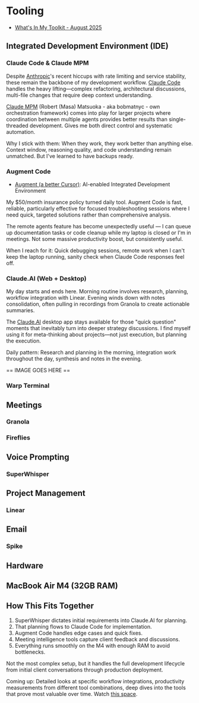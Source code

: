 # Tooling

- [What's In My Toolkit - August 2025](https://hyperdev.matsuoka.com/p/whats-in-my-toolkit-august-2025)

## Integrated Development Environment (IDE)

### Claude Code & Claude MPM

Despite [Anthropic](https://anthropic.com/)'s recent hiccups with rate limiting and service stability, these remain the backbone of my development workflow. [Claude Code](https://claude.ai/code) handles the heavy lifting—complex refactoring, architectural discussions, multi-file changes that require deep context understanding.

[Claude MPM](https://github.com/bobmatnyc/claude-mpm) (Robert (Masa) Matsuoka - aka bobmatnyc - own orchestration framework) comes into play for larger projects where coordination between multiple agents provides better results than single-threaded development. Gives me both direct control and systematic automation.

Why I stick with them: When they work, they work better than anything else. Context window, reasoning quality, and code understanding remain unmatched. But I've learned to have backups ready.

### Augment Code

- [Augment (a better Cursor)](https://augmentcode.com): AI-enabled Integrated Development Environment

My $50/month insurance policy turned daily tool. Augment Code is fast, reliable, particularly effective for focused troubleshooting sessions where I need quick, targeted solutions rather than comprehensive analysis.

The remote agents feature has become unexpectedly useful — I can queue up documentation tasks or code cleanup while my laptop is closed or I'm in meetings. Not some massive productivity boost, but consistently useful.

When I reach for it: Quick debugging sessions, remote work when I can't keep the laptop running, sanity check when Claude Code responses feel off.

### Claude.AI (Web + Desktop)

My day starts and ends here. Morning routine involves research, planning, workflow integration with Linear. Evening winds down with notes consolidation, often pulling in recordings from Granola to create actionable summaries.

The [Claude.AI](https://claude.ai/) desktop app stays available for those "quick question" moments that inevitably turn into deeper strategy discussions. I find myself using it for meta-thinking about projects—not just execution, but planning the execution.

Daily pattern: Research and planning in the morning, integration work throughout the day, synthesis and notes in the evening.

== IMAGE GOES HERE ==

### Warp Terminal


## Meetings

### Granola


### Fireflies

## Voice Prompting

### SuperWhisper

## Project Management

### Linear

## Email

### Spike

## Hardware

## MacBook Air M4 (32GB RAM)

## How This Fits Together

1) SuperWhisper dictates initial requirements into Claude.AI for planning. 
2) That planning flows to Claude Code for implementation.
3) Augment Code handles edge cases and quick fixes.
4) Meeting intelligence tools capture client feedback and discussions.
5) Everything runs smoothly on the M4 with enough RAM to avoid bottlenecks.

Not the most complex setup, but it handles the full development lifecycle from initial client conversations through production deployment.

Coming up: Detailed looks at specific workflow integrations, productivity measurements from different tool combinations, deep dives into the tools that prove most valuable over time. Watch [this space](https://substack.com/@bobmatnyc/posts).
